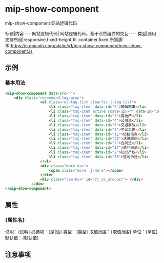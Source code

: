 # mip-show-component

mip-show-component   网站逻辑代码

标题|内容
--- 网站逻辑代码| 网站逻辑代码，基于点赞组件的交互----
类型|通用
支持布局|responsive,fixed-height,fill,container,fixed
所需脚本|https://c.mipcdn.com/static/v1/mip-show-component/mip-show-component.js

## 示例

### 基本用法
```html
<mip-show-component data-src="">
	<div class="recommend-lay-wrap">
                <ul class="ul-tag-list clearfix j-tag-list">
                    <li class="tag-item" data-id="5">婚姻家事</li>
                    <li class="tag-item active scale-1px-4" data-id="10">刑事辩护</li>
                    <li class="tag-item" data-id="3">房地产</li>
                    <li class="tag-item" data-id="4">公司法</li>
                    <li class="tag-item" data-id="6">交通事故</li>
                    <li class="tag-item" data-id="9">劳动工伤</li>
                    <li class="tag-item" data-id="11">债权债务</li>
                    <li class="tag-item" data-id="35">法律顾问</li>
                    <li class="tag-item" data-id="7">合同法</li>
                    <li class="tag-item" data-id="17">遗产继承</li>
                    <li class="tag-item" data-id="2">知识产权</li>
                    <li class="tag-item" data-id="15">征地拆迁</li>
                </ul>
                <div class="more-box">
                    <span class="more  j-more"></span>
                </div>
                <div class="law-box" id="zt_cb_product"> </div>
            </div>
</mip-show-component>
```

## 属性

### {属性名}

说明：{说明}
必选项：{是|否}
类型：{类型}
取值范围：{取值范围}
单位：{单位}
默认值：{默认值}

## 注意事项


